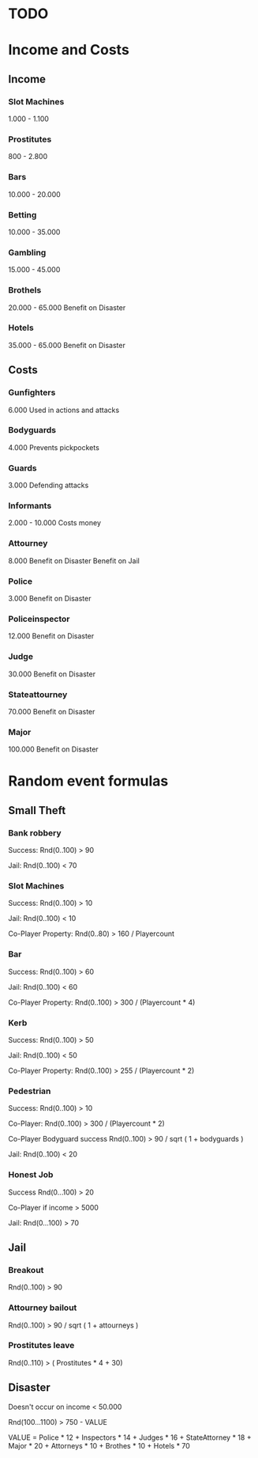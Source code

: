 # TODO

# Income and Costs
## Income
### Slot Machines
1.000 - 1.100

### Prostitutes
800 - 2.800

### Bars
10.000 - 20.000

### Betting
10.000 - 35.000

### Gambling
15.000 - 45.000

### Brothels
20.000 - 65.000
Benefit on Disaster

### Hotels
35.000 - 65.000
Benefit on Disaster

## Costs

### Gunfighters
6.000
Used in actions and attacks

### Bodyguards
4.000
Prevents pickpockets

### Guards
3.000
Defending attacks

### Informants
2.000 - 10.000
Costs money

### Attourney
8.000
Benefit on Disaster
Benefit on Jail


### Police
3.000
Benefit on Disaster

### Policeinspector
12.000
Benefit on Disaster

### Judge
30.000
Benefit on Disaster

### Stateattourney
70.000
Benefit on Disaster

### Major
100.000
Benefit on Disaster


# Random event formulas
## Small Theft

### Bank robbery
Success:
Rnd(0..100) > 90

Jail:
Rnd(0..100) < 70


### Slot Machines
Success:
Rnd(0..100) > 10

Jail:
Rnd(0..100) < 10

Co-Player Property:
Rnd(0..80) > 160 / Playercount


### Bar
Success:
Rnd(0..100) > 60

Jail:
Rnd(0..100) < 60

Co-Player Property:
Rnd(0..100) > 300 / (Playercount * 4)


### Kerb
Success:
Rnd(0..100) > 50

Jail:
Rnd(0..100) < 50

Co-Player Property:
Rnd(0..100) > 255 / (Playercount * 2)


### Pedestrian

Success:
Rnd(0..100) > 10

Co-Player:
Rnd(0..100) > 300 / (Playercount * 2)

Co-Player Bodyguard success
Rnd(0..100) > 90 / sqrt ( 1 + bodyguards )

Jail:
Rnd(0..100) < 20

### Honest Job

Success
Rnd(0...100) > 20

Co-Player if income > 5000

Jail:
Rnd(0...100) > 70


## Jail

### Breakout
Rnd(0..100) > 90

### Attourney bailout
Rnd(0..100) > 90 / sqrt ( 1 + attourneys )

### Prostitutes leave
Rnd(0..110) > ( Prostitutes * 4 + 30)

## Disaster
Doesn't occur on income < 50.000

Rnd(100...1100) > 750 - VALUE

VALUE =
Police * 12 +
Inspectors * 14 +
Judges * 16 +
StateAttorney * 18 +
Major * 20 +
Attorneys * 10 +
Brothes * 10 +
Hotels * 70

